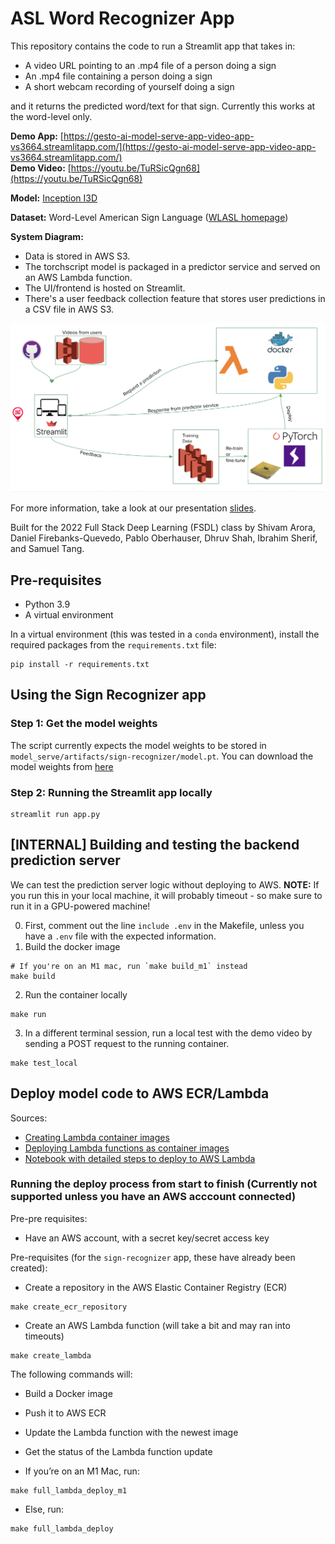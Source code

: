 # ASL Word Recognizer App

This repository contains the code to run a Streamlit app that takes in: 
- A video URL pointing to an .mp4 file of a person doing a sign
- An .mp4 file containing a person doing a sign
- A short webcam recording of yourself doing a sign

and it returns the predicted word/text for that sign. Currently this works at the word-level only. 

**Demo App:** [https://gesto-ai-model-serve-app-video-app-vs3664.streamlitapp.com/](https://gesto-ai-model-serve-app-video-app-vs3664.streamlitapp.com/)  
**Demo Video:** [https://youtu.be/TuRSicQgn68](https://youtu.be/TuRSicQgn68)  

**Model:** [Inception I3D](https://github.com/deepmind/kinetics-i3d)

**Dataset:** Word-Level American Sign Language ([WLASL homepage](https://dxli94.github.io/WLASL/))

**System Diagram:**

- Data is stored in AWS S3.
- The torchscript model is packaged in a predictor service and served on an AWS Lambda function.
- The UI/frontend is hosted on Streamlit.
- There's a user feedback collection feature that stores user predictions in a CSV file in AWS S3.

![system diagram](media/system_diagram.png)

For more information, take a look at our presentation [slides](https://docs.google.com/presentation/d/1CiP4QLu5_bdibrZnjJygrSOjV-iFaqD7irHi4fD6CJc/edit?usp=sharing).

Built for the 2022 Full Stack Deep Learning (FSDL) class by Shivam Arora, Daniel Firebanks-Quevedo, Pablo Oberhauser, Dhruv Shah, Ibrahim Sherif, and Samuel Tang. 

## Pre-requisites

- Python 3.9
- A virtual environment

In a virtual environment (this was tested in a `conda` environment), install the required packages from the `requirements.txt` file:
```
pip install -r requirements.txt
```

## Using the Sign Recognizer app

### Step 1: Get the model weights

The script currently expects the model weights to be stored in `model_serve/artifacts/sign-recognizer/model.pt`. You can download the model weights from [here](https://drive.google.com/file/d/1KVGkt-A3mRBC4Nu3Vty7uhOqr87tydwB/view?usp=sharing)


### Step 2: Running the Streamlit app locally

```
streamlit run app.py
```

## [INTERNAL] Building and testing the backend prediction server
We can test the prediction server logic without deploying to AWS. **NOTE:** If you run this in your local machine, it will probably timeout - so make sure to run it in a GPU-powered machine!

0. First, comment out the line `include .env` in the Makefile, unless you have a `.env` file with the expected information.
1. Build the docker image
```
# If you're on an M1 mac, run `make build_m1` instead
make build
```
2. Run the container locally
```
make run
```
3. In a different terminal session, run a local test with the demo video by sending a POST request to the running container.

```
make test_local
```

## Deploy model code to AWS ECR/Lambda

Sources: 
- [Creating Lambda container images](https://docs.aws.amazon.com/lambda/latest/dg/images-create.html)
- [Deploying Lambda functions as container images](https://docs.aws.amazon.com/lambda/latest/dg/gettingstarted-images.html)
- [Notebook with detailed steps to deploy to AWS Lambda](https://github.com/full-stack-deep-learning/fsdl-text-recognizer-2022/blob/main/notebooks/lab99_serverless_aws.ipynb)

### Running the deploy process from start to finish (Currently not supported unless you have an AWS acccount connected)

Pre-pre requisites:
- Have an AWS account, with a secret key/secret access key

Pre-requisites (for the `sign-recognizer` app, these have already been created):
- Create a repository in the AWS Elastic Container Registry (ECR)
```
make create_ecr_repository
```
- Create an AWS Lambda function (will take a bit and may ran into timeouts)
```
make create_lambda
```

The following commands will:
- Build a Docker image
- Push it to AWS ECR
- Update the Lambda function with the newest image
- Get the status of the Lambda function update


- If you’re on an M1 Mac, run:
```
make full_lambda_deploy_m1
```
- Else, run:
```
make full_lambda_deploy
```
